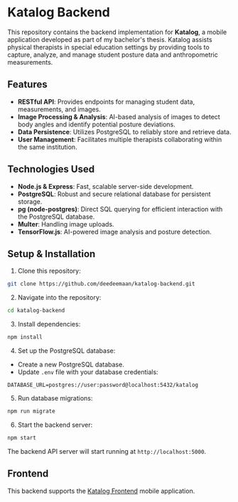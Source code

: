 # Katalog Backend

This repository contains the backend implementation for **Katalog**, a mobile application developed as part of my bachelor's thesis. Katalog assists physical therapists in special education settings by providing tools to capture, analyze, and manage student posture data and anthropometric measurements.

## Features

* **RESTful API**: Provides endpoints for managing student data, measurements, and images.
* **Image Processing & Analysis**: AI-based analysis of images to detect body angles and identify potential posture deviations.
* **Data Persistence**: Utilizes PostgreSQL to reliably store and retrieve data.
* **User Management**: Facilitates multiple therapists collaborating within the same institution.

## Technologies Used

* **Node.js & Express**: Fast, scalable server-side development.
* **PostgreSQL**: Robust and secure relational database for persistent storage.
* **pg (node-postgres)**: Direct SQL querying for efficient interaction with the PostgreSQL database.
* **Multer**: Handling image uploads.
* **TensorFlow\.js**: AI-powered image analysis and posture detection.

## Setup & Installation

1. Clone this repository:

```bash
git clone https://github.com/deedeemaan/katalog-backend.git
```

2. Navigate into the repository:

```bash
cd katalog-backend
```

3. Install dependencies:

```bash
npm install
```

4. Set up the PostgreSQL database:

* Create a new PostgreSQL database.
* Update `.env` file with your database credentials:

```
DATABASE_URL=postgres://user:password@localhost:5432/katalog
```

5. Run database migrations:

```bash
npm run migrate
```

6. Start the backend server:

```bash
npm start
```

The backend API server will start running at `http://localhost:5000`.

## Frontend

This backend supports the [Katalog Frontend](https://github.com/deedeemaan/katalog) mobile application.
